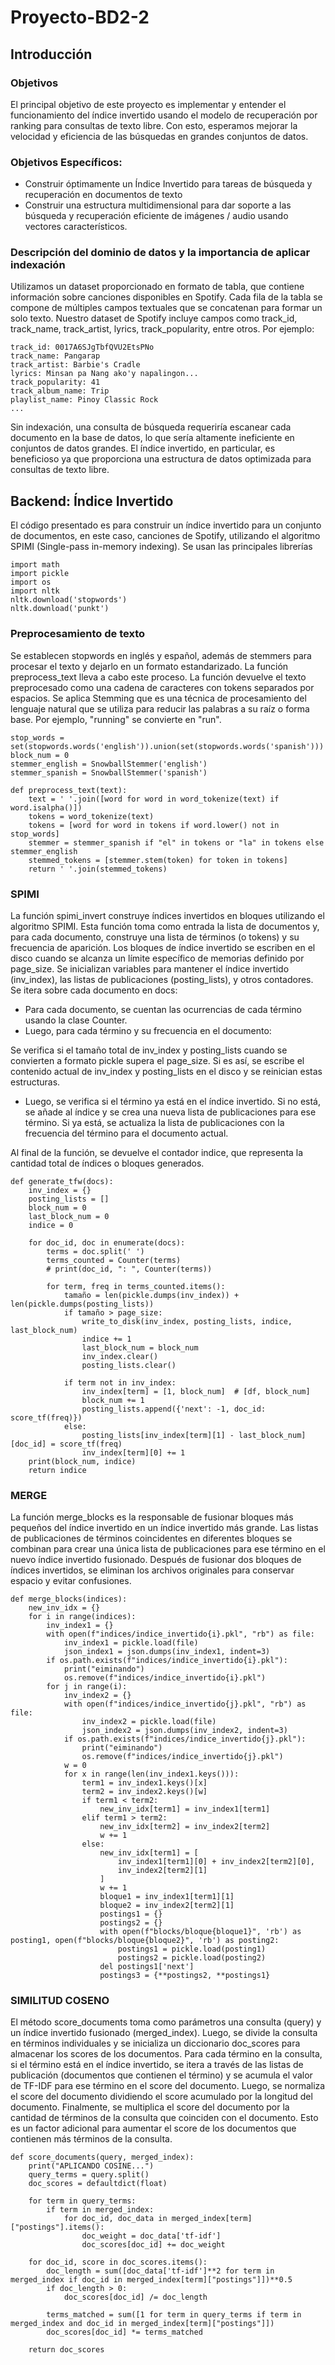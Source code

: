 # Proyecto-BD2-2

## Introducción

### Objetivos
El principal objetivo de este proyecto es implementar y entender el funcionamiento del índice invertido usando el modelo de recuperación por ranking para consultas de texto libre. Con esto, esperamos mejorar la velocidad y eficiencia de las búsquedas en grandes conjuntos de datos.

### Objetivos Específicos:
-  Construir óptimamente un Índice Invertido para tareas de búsqueda y recuperación en documentos de texto
-  Construir una estructura multidimensional para dar soporte a las búsqueda y recuperación eficiente de imágenes / audio usando vectores característicos.
### Descripción del dominio de datos y la importancia de aplicar indexación
Utilizamos un dataset proporcionado en formato de tabla, que contiene información sobre canciones disponibles en Spotify. Cada fila de la tabla se compone de múltiples campos textuales que se concatenan para formar un solo texto. Nuestro dataset de Spotify incluye campos como track_id, track_name, track_artist, lyrics, track_popularity, entre otros. Por ejemplo:
```
track_id: 0017A6SJgTbfQVU2EtsPNo
track_name: Pangarap
track_artist: Barbie's Cradle
lyrics: Minsan pa Nang ako'y napalingon...
track_popularity: 41
track_album_name: Trip
playlist_name: Pinoy Classic Rock
...
```
Sin indexación, una consulta de búsqueda requeriría escanear cada documento en la base de datos, lo que sería altamente ineficiente en conjuntos de datos grandes. El índice invertido, en particular, es beneficioso ya que proporciona una estructura de datos optimizada para consultas de texto libre.

## Backend: Índice Invertido
El código presentado es para construir un índice invertido para un conjunto de documentos, en este caso, canciones de Spotify, utilizando el algoritmo SPIMI (Single-pass in-memory indexing). Se usan las principales librerías
```
import math
import pickle
import os
import nltk
nltk.download('stopwords')
nltk.download('punkt')
```
### Preprocesamiento de texto
Se establecen stopwords en inglés y español, además de stemmers para procesar el texto y dejarlo en un formato estandarizado. La función preprocess_text lleva a cabo este proceso. La función devuelve el texto preprocesado como una cadena de caracteres con tokens separados por espacios. Se aplica Stemming que es una técnica de procesamiento del lenguaje natural que se utiliza para reducir las palabras a su raíz o forma base. Por ejemplo, "running" se convierte en "run". 
```
stop_words = set(stopwords.words('english')).union(set(stopwords.words('spanish')))
block_num = 0
stemmer_english = SnowballStemmer('english')
stemmer_spanish = SnowballStemmer('spanish')

def preprocess_text(text):
    text = ' '.join([word for word in word_tokenize(text) if word.isalpha()])
    tokens = word_tokenize(text)
    tokens = [word for word in tokens if word.lower() not in stop_words]
    stemmer = stemmer_spanish if "el" in tokens or "la" in tokens else stemmer_english
    stemmed_tokens = [stemmer.stem(token) for token in tokens]
    return ' '.join(stemmed_tokens)
```

### SPIMI
La función spimi_invert construye índices invertidos en bloques utilizando el algoritmo SPIMI. Esta función toma como entrada la lista de documentos y, para cada documento, construye una lista de términos (o tokens) y su frecuencia de aparición. Los bloques de índice invertido se escriben en el disco cuando se alcanza un límite específico de memorias definido por page_size.
Se inicializan variables para mantener el índice invertido (inv_index), las listas de publicaciones (posting_lists), y otros contadores.
Se itera sobre cada documento en docs:

- Para cada documento, se cuentan las ocurrencias de cada término usando la clase Counter.
- Luego, para cada término y su frecuencia en el documento:
  
Se verifica si el tamaño total de inv_index y posting_lists cuando se convierten a formato pickle supera el page_size. Si es así, se escribe el contenido actual de inv_index y posting_lists en el disco y se reinician estas estructuras.

- Luego, se verifica si el término ya está en el índice invertido. Si no está, se añade al índice y se crea una nueva lista de publicaciones para ese término. Si ya está, se actualiza la lista de publicaciones con la frecuencia del término para el documento actual.
  
Al final de la función, se devuelve el contador indice, que representa la cantidad total de índices o bloques generados.
```
def generate_tfw(docs):
    inv_index = {}
    posting_lists = []
    block_num = 0
    last_block_num = 0
    indice = 0

    for doc_id, doc in enumerate(docs):
        terms = doc.split(' ')
        terms_counted = Counter(terms)
        # print(doc_id, ": ", Counter(terms))

        for term, freq in terms_counted.items():
            tamaño = len(pickle.dumps(inv_index)) + len(pickle.dumps(posting_lists))
            if tamaño > page_size:
                write_to_disk(inv_index, posting_lists, indice, last_block_num)
                indice += 1
                last_block_num = block_num
                inv_index.clear()
                posting_lists.clear()

            if term not in inv_index:
                inv_index[term] = [1, block_num]  # [df, block_num]
                block_num += 1
                posting_lists.append({'next': -1, doc_id: score_tf(freq)})
            else:
                posting_lists[inv_index[term][1] - last_block_num][doc_id] = score_tf(freq)
                inv_index[term][0] += 1
    print(block_num, indice)
    return indice
```
### MERGE
La función merge_blocks es la responsable de fusionar bloques más pequeños del índice invertido en un índice invertido más grande. Las listas de publicaciones de términos coincidentes en diferentes bloques se combinan para crear una única lista de publicaciones para ese término en el nuevo índice invertido fusionado. Después de fusionar dos bloques de índices invertidos, se eliminan los archivos originales para conservar espacio y evitar confusiones.
```
def merge_blocks(indices):
    new_inv_idx = {}
    for i in range(indices):
        inv_index1 = {}
        with open(f"indices/indice_invertido{i}.pkl", "rb") as file:
            inv_index1 = pickle.load(file)
            json_index1 = json.dumps(inv_index1, indent=3)
        if os.path.exists(f"indices/indice_invertido{i}.pkl"):
            print("eiminando")
            os.remove(f"indices/indice_invertido{i}.pkl")
        for j in range(i):
            inv_index2 = {}
            with open(f"indices/indice_invertido{j}.pkl", "rb") as file:
                inv_index2 = pickle.load(file)
                json_index2 = json.dumps(inv_index2, indent=3)
            if os.path.exists(f"indices/indice_invertido{j}.pkl"):
                print("eiminando")
                os.remove(f"indices/indice_invertido{j}.pkl")
            w = 0
            for x in range(len(inv_index1.keys())):
                term1 = inv_index1.keys()[x]
                term2 = inv_index2.keys()[w]
                if term1 < term2:
                    new_inv_idx[term1] = inv_index1[term1]
                elif term1 > term2:
                    new_inv_idx[term2] = inv_index2[term2]
                    w += 1
                else:
                    new_inv_idx[term1] = [
                        inv_index1[term1][0] + inv_index2[term2][0],
                        inv_index2[term2][1]
                    ]
                    w += 1
                    bloque1 = inv_index1[term1][1]
                    bloque2 = inv_index2[term2][1]
                    postings1 = {}
                    postings2 = {}
                    with open(f"blocks/bloque{bloque1}", 'rb') as posting1, open(f"blocks/bloque{bloque2}", 'rb') as posting2:
                        postings1 = pickle.load(posting1)
                        postings2 = pickle.load(posting2)
                    del postings1['next']
                    postings3 = {**postings2, **postings1}
```

### SIMILITUD COSENO
El método score_documents toma como parámetros una consulta (query) y un índice invertido fusionado (merged_index). Luego, se divide la consulta en términos individuales y se inicializa un diccionario doc_scores para almacenar los scores de los documentos. Para cada término en la consulta, si el término está en el índice invertido, se itera a través de las listas de publicación (documentos que contienen el término) y se acumula el valor de TF-IDF para ese término en el score del documento.
Luego, se normaliza el score del documento dividiendo el score acumulado por la longitud del documento. Finalmente, se multiplica el score del documento por la cantidad de términos de la consulta que coinciden con el documento. Esto es un factor adicional para aumentar el score de los documentos que contienen más términos de la consulta.
```
def score_documents(query, merged_index):
    print("APLICANDO COSINE...")
    query_terms = query.split()
    doc_scores = defaultdict(float)

    for term in query_terms:
        if term in merged_index:
            for doc_id, doc_data in merged_index[term]["postings"].items():
                doc_weight = doc_data['tf-idf']
                doc_scores[doc_id] += doc_weight

    for doc_id, score in doc_scores.items():
        doc_length = sum([doc_data['tf-idf']**2 for term in merged_index if doc_id in merged_index[term]["postings"]])**0.5  
        if doc_length > 0:
            doc_scores[doc_id] /= doc_length

        terms_matched = sum([1 for term in query_terms if term in merged_index and doc_id in merged_index[term]["postings"]])  
        doc_scores[doc_id] *= terms_matched

    return doc_scores
```


